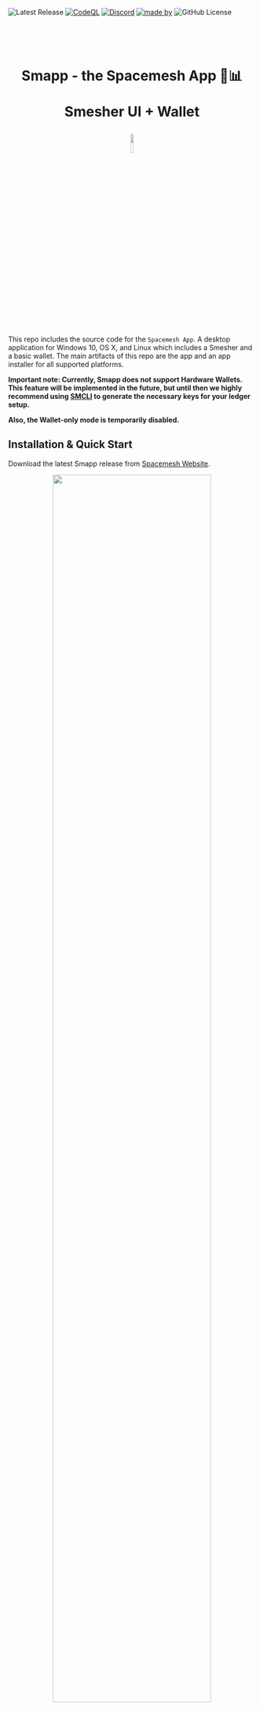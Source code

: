 ![Latest Release](https://img.shields.io/github/v/release/spacemeshos/smapp)
[![CodeQL](https://github.com/spacemeshos/smapp/actions/workflows/codeql-analysis.yml/badge.svg)](https://github.com/spacemeshos/smapp/actions/workflows/codeql-analysis.yml)
[![Discord](https://img.shields.io/discord/623195163510046732?label=discord&logo=discord)](http://chat.spacemesh.io/)
[![made by](https://img.shields.io/badge/madeby-spacemeshos-blue.svg)](https://spacemesh.io)
![GitHub License](https://img.shields.io/github/license/spacemeshos/smapp)

<h1 align="center">
  <p align="center">Smapp - the Spacemesh App 🏦📊</p>
  <p align="center">Smesher UI + Wallet</p>
  <img width="10%" src="resources/transparentbg.gif" />
</h1>

This repo includes the source code for the `Spacemesh App`. A desktop application for Windows 10, OS X, and Linux which includes a Smesher and a basic wallet. The main artifacts of this repo are the app and an app installer for all supported platforms.

**Important note: Currently, Smapp does not support Hardware Wallets. This feature will be implemented in the future, but until then we highly recommend using [SMCLI](https://github.com/spacemeshos/smcli) to generate the necessary keys for your ledger setup.**

**Also, the Wallet-only mode is temporarily disabled.**


## Installation & Quick Start

Download the latest Smapp release from [Spacemesh Website](https://spacemesh.io/start/).

<p align="center">
  <img width="80%" src="resources/smapp_app_wallet.png" />
</p>

### Building from Source

Smapp is written in TypeScript and bundled within Electron. You need Node.js (v12) and Yarn to build from the source. Make sure they are available on your system.

1. Clone the repository
2. Read `node/use-version` file: this is the version of `go-spacemesh` that should be used
3. Download the specified version from [Go-spacemesh Releases](https://github.com/spacemeshos/go-spacemesh/releases)
4. Put the binary in either `node/windows`, `node/mac`, or `node/linux` folder, depending on your platform
5. Run `yarn` to install dependencies
6. Run `yarn start` to start the application in development mode

To build and pack the application:

1. Run `yarn build`
2. Run one of the commands depending on your platform:
   - `yarn package-win`
   - `yarn package-mac`
     set env variable `DONT_SIGN_APP=1` to skip notarizing the app,
   - `yarn package-linux`

### Arguments

Smapp can be started with additional arguments:

- `--discovery` (string)
  _e.g._ `./Spacemesh --discovery=http://localhost:8000/networks.json`
  Specifies custom url to a custom networks list. It makes it possible for Smesher to connect to custom networks.
  Env variable alias: `DISCOVERY_URL`
- `--pprof-server` (boolean)
  _e.g._ `./Spacemesh --pprof-server`
  It makes Smapp runs go-spacemesh with the `--pprof-server` flag.
  Env variable alias: `PPROF_SERVER`
- `--test-mode` (boolean)
  _e.g._ `./Spacemesh --test-mode`
  It runs Smapp and the Node under the hood in standalone mode, making it much easier to test and debug the application.
  Env variable alias: `TEST_MODE`
- `--check-interval` (number)
  _e.g._ `./Spacemesh --check-interval=60` to check for updates every 60 seconds
  Smapp checks every N seconds for the updates the software updates and new config.
  If new config arrived — it automatically merges it with the custom User settings and
  restarts the Node.
  Default: `3600` seconds, or every hour

To run the application in dev mode with the same behavior set env variables instead:

```
PPROF_SERVER=1 DISCOVERY_URL=http://localhost:8000/networks.json yarn start
```

### Environment Variables

#### Connect to custom networks:

```
DISCOVERY_URL=http://localhost:8000/networks.json yarn start
```

Alias for `--discovery` argument.

<details>
    <summary>Deprecated</summary>

> To run the application against DevNet you have to set URL to the config file to env variable `DEV_NET_URL`:
>
> ```
> DEV_NET_URL=https://.../config.json yarn start
> ```
>
> To run the application against DevNet in the Wallet Only mode you have to also set the URL (or list of URLs separated by commas) to GRPC API provider to env variable `DEV_NET_REMOTE_API`:
>
> ```
> export DEV_NET_REMOTE_API=https://192.168.0.1:31030
> export DEV_NET_URL=https://.../config.json
> yarn start
> ```

</details>

#### Profiling Node

```
PPROF_SERVER=1 yarn start
```

Alias for `--pprof-server` argument.

#### Sentry

```
SENTRY_DSN='collection errors/logs url taken from sentry'
SENTRY_LOG_LEVEL=boolean # enables debug information
SENTRY_AUTH_TOKEN='special auth token for sentry cli integration'
```

### Building Artifacts in CI

Smapp uses two workflows. Both of them build an application for all supported platforms: Windows, macOS, Linux.

- **PR builds**
  Triggered by open Pull Request and any further changes on the branch.
  For testing and development purposes only.
  Unsigned and can not be trusted.
  Artifacts and links a temporary.
  Links to artifacts posted by the bot in comments.
- **Release builds**
  Triggered by tag `v*`.
  Public releases of Smapp.
  Signed for macOS and Windows platforms.
  Artifacts and links should be permanent.
  CI prepares a draft release with links to the artifacts.

---

- [Roadmap &amp; product details](https://product.spacemesh.io/)
- [Platform documentation](https://platform.spacemesh.io/)
- [Spacemesh improvement proposals](https://github.com/spacemeshos/SMIPS)

### Run the Spacemesh app on Ubuntu

We recommend choosing AppImage as it is not possible to embed certain features in the .deb package.
For the Ubuntu platform Electron has an issue with setup, if you want to run it on the Ubuntu > 22.04 platform, please provide ``--no-sandbox`` flag

**command:**
``/opt/Spacemesh/spacemesh_app --no-sandbox``

---

## Troubleshooting

### The first thing to check if you encounter any issues with Smapp

- Check the Release Notes on GitHub - you might find there the information about the known issues and workarounds to them.
- We recommend visiting https://status.spacemesh.io/, to see if Spacemesh Team is already working on this issue.
- Check the Smapp version -it should always come from the official source and be the latest released package, update it if needed.
- If you have the latest version, restart Smapp and check if the issue remains.
- The GPU drivers should be up to date; please check if you have the latest release. For NVIDIA, it should be version 525 (currently).
- Check our [Discord](https://discord.com/channels/623195163510046732/691261757921951756) chats, the issue might have been discussed there.

Additionally:

### Windows:

- The following directories should be removed in case of reinstallation from scratch:

  ``C:\Users\{USERNAME}\AppData\Local\Programs\Spacemesh`` or your installation path

  ``C:\Users\{USERNAME}\AppData\Roaming\Spacemesh``
- Remove the PoS data directory if you want to remove/recreate PoS data:

  ``C:\Users\{USERNAME}\post\{GENESIS_ID}`` or your PoS directory path

  Where `{GENESIS_ID}` is first 8 chars from the HexString. Eg `7c8cef2b`
- The latest Visual C++ Redist should be installed
- Check the Firewall settings, and amend them if needed

### Linux:

- The following directories should be removed in case of reinstallation from scratch:

  ``/opt/Spacemesh`` (deb) or ``~/Applications/Spacemesh-...`` (AppImage) or your installation path

  ``~/.config/Spacemesh``
- Remove the PoS data directory if you want to remove/recreate PoS data:

  ``~/post/{GENESIS_ID}`` or your PoS directory path

  Where `{GENESIS_ID}` is first 8 chars from the HexString. Eg `7c8cef2b`
- We recommend using AppImage as some features cannot be embedded into a .deb package.
- If you are using Ubuntu, check the OS version. We recommend at least 22.04
- Glibc and other libraries should be up to date

### macOS:

- The following directories should be removed in case of reinstallation from scratch:

  ``/Applications/Spacemesh`` or your installation path

  ``~/Library/Application\ Support/Spacemesh``
- Remove the PoS data directory if you want to remove/recreate PoS data:

  ``~/post/{GENESIS_ID}`` or your PoS directory path

  Where `{GENESIS_ID}` is first 8 chars from the HexString. Eg `7c8cef2b`
- Check if the incoming connections aren’t blocked for go-spacemesh

## CLI-tools

These tools are created for debugging and development purposes.
They are not supposed to be used in the production (on real and valuable data).
So use it at your own risk.

### `yarn script:composeTx`

Compose the transaction (and sign if needed).

### `yarn script:decomposeTx`

Decompose the transaction (byte array) to the human-readable structure (JSON)

### `yarn script:readSecrets`

Read secrets from the wallet file.
For example, if you need to export private keys or mnemonics.

### `yarn script:addViewAccount`

Add a public key to the wallet file.
It makes it possible to track someone else transactions and rewards.
Pay attention that Smapp does not fully support such kinds of accounts.
So in case you try to sign a message or publish a transaction — unhandled exceptions will occur.
